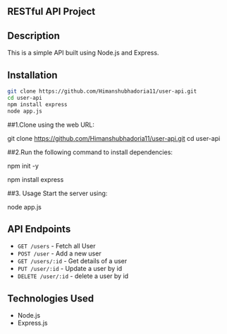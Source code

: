 ## RESTful API Project

## Description
This is a simple API built using Node.js and Express.

## Installation

`````bash
git clone https://github.com/Himanshubhadoria11/user-api.git
cd user-api
npm install express
node app.js
````````````


##1.Clone using the web URL:

git clone https://github.com/Himanshubhadoria11/user-api.git
cd user-api

##2.Run the following command to install dependencies:

npm init -y

npm install express

##3. Usage
Start the server using:

node app.js



## API Endpoints
- `GET /users` - Fetch all User
- `POST /user` - Add a new user
- `GET /users/:id` - Get details of a user
- `PUT /user/:id` - Update a user by id
- `DELETE /user/:id` - delete a user by id

## Technologies Used
- Node.js
- Express.js



